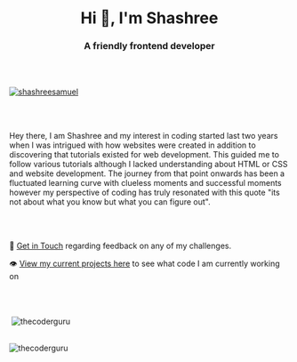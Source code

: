 <h1 align="center">Hi 👋, I'm Shashree</h1>

<h3 align="center">A friendly frontend developer</h3>

<br>

<br>

<p align="left"> <a href="https://github.com/ryo-ma/github-profile-trophy"><img src="https://github-profile-trophy.vercel.app/?username=shashreesamuel" alt="shashreesamuel" /></a> </p>

<br>
<br>

Hey there, I am Shashree and my interest in coding started last two years when I was intrigued with how websites were created in addition to discovering that tutorials existed for web development. 
This guided me to follow various tutorials although I lacked understanding about HTML or CSS and website development. The journey from that point onwards has been a fluctuated learning curve with clueless moments and successful moments however my perspective of coding has truly resonated with this quote "its not about what you know but what you can figure out".

<br>
<br>

💌 [Get in Touch](mailto:shashreeshachindrasamuel14@gmail.com/) regarding feedback on any of my challenges.

👁 [View my current projects here](https://www.frontendmentor.io/profile/shashreesamuel) to see what code I am currently working on

<br>

<br>

<p>&nbsp;<img align="center" src="https://github-readme-stats.vercel.app/api?username=shashreesamuel&show_icons=true&locale=en&layout=10" alt="thecoderguru" /></p>

<br>

<img align="center" src="https://github-readme-stats.vercel.app/api/top-langs/?username=shashreesamuel&layout=compact" alt="thecoderguru" />

